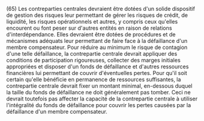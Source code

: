 (65) Les contreparties centrales devraient être dotées d'un solide dispositif de gestion des risques leur permettant de gérer les risques de crédit, de liquidité, les risques opérationnels et autres, y compris ceux qu'elles encourent ou font peser sur d'autres entités en raison de relations d'interdépendance. Elles devraient être dotées de procédures et de mécanismes adéquats leur permettant de faire face à la défaillance d'un membre compensateur. Pour réduire au minimum le risque de contagion d'une telle défaillance, la contrepartie centrale devrait appliquer des conditions de participation rigoureuses, collecter des marges initiales appropriées et disposer d'un fonds de défaillance et d'autres ressources financières lui permettant de couvrir d'éventuelles pertes. Pour qu'il soit certain qu'elle bénéficie en permanence de ressources suffisantes, la contrepartie centrale devrait fixer un montant minimal, en-dessous duquel la taille du fonds de défaillance ne doit généralement pas tomber. Ceci ne devrait toutefois pas affecter la capacité de la contrepartie centrale à utiliser l'intégralité du fonds de défaillance pour couvrir les pertes causées par la défaillance d'un membre compensateur.